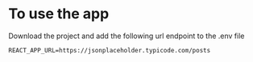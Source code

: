 # To use the app

Download the project and add the following url endpoint to the .env file

```
REACT_APP_URL=https://jsonplaceholder.typicode.com/posts